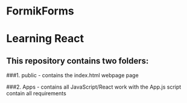 # FormikForms
# Learning React

## This repository contains two folders:

###1. public - contains the index.html webpage page

###2. Apps - contains all JavaScript/React work with the App.js script contain all requirements




